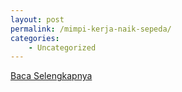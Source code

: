```yaml
---
layout: post
permalink: /mimpi-kerja-naik-sepeda/
categories:
    - Uncategorized
---
```


[Baca Selengkapnya](/05)